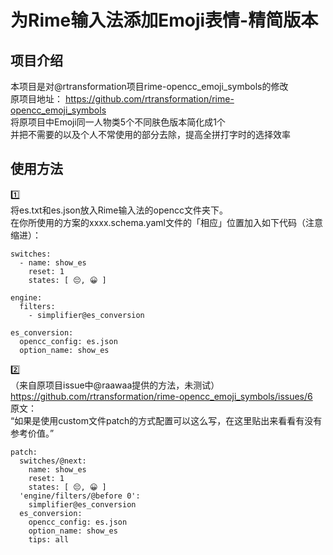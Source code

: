 为Rime输入法添加Emoji表情-精简版本
=================

项目介绍  
-----------------
本项目是对@rtransformation项目rime-opencc_emoji_symbols的修改  
原项目地址： https://github.com/rtransformation/rime-opencc_emoji_symbols  
将原项目中Emoji同一人物类5个不同肤色版本简化成1个  
并把不需要的以及个人不常使用的部分去除，提高全拼打字时的选择效率  

使用方法
-----------------
1️⃣  
将es.txt和es.json放入Rime输入法的opencc文件夹下。  
在你所使用的方案的xxxx.schema.yaml文件的「相应」位置加入如下代码（注意缩进）：  
````
switches:
  - name: show_es
    reset: 1
    states: [ 😔, 😀 ]

engine:
  filters:
    - simplifier@es_conversion

es_conversion:
  opencc_config: es.json
  option_name: show_es
 ````
2️⃣  
（来自原项目issue中@raawaa提供的方法，未测试）   
https://github.com/rtransformation/rime-opencc_emoji_symbols/issues/6  
原文：  
“如果是使用custom文件patch的方式配置可以这么写，在这里贴出来看看有没有参考价值。”  
````
patch:
  switches/@next:
    name: show_es
    reset: 1
    states: [ 😔, 😀 ]
  'engine/filters/@before 0':
    simplifier@es_conversion
  es_conversion:
    opencc_config: es.json
    option_name: show_es
    tips: all
````
